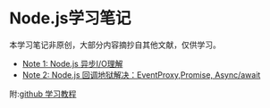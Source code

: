 Node.js学习笔记
==
本学习笔记非原创，大部分内容摘抄自其他文献，仅供学习。
* [Note 1: Node.js 异步I/O理解](https://github.com/haoyuheng/Nodejs_Note/tree/master/Asynchronous_IO)
* [Note 2: Node.js 回调地狱解决：EventProxy,Promise, Async/await](https://github.com/haoyuheng/Nodejs_Note/tree/master/Callback_hell)


附:[github 学习教程](https://github.com/alsotang/node-lessons)
